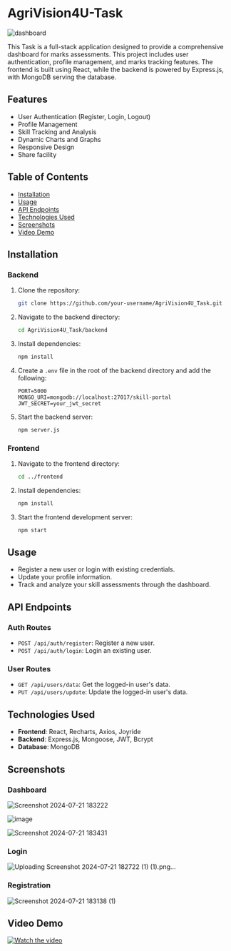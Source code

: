 ﻿# AgriVision4U-Task

 
![dashboard](https://github.com/user-attachments/assets/e02f8851-52d7-4176-b861-adc48110e1cc)




This Task is a full-stack application designed to provide a comprehensive dashboard for marks assessments. This project includes user authentication, profile management, and marks tracking features. The frontend is built using React, while the backend is powered by Express.js, with MongoDB serving the database.

## Features

- User Authentication (Register, Login, Logout)
- Profile Management
- Skill Tracking and Analysis
- Dynamic Charts and Graphs
- Responsive Design
- Share facility

## Table of Contents

- [Installation](#installation)
- [Usage](#usage)
- [API Endpoints](#api-endpoints)
- [Technologies Used](#technologies-used)
- [Screenshots](#screenshots)
- [Video Demo](#video-demo)

## Installation

### Backend

1. Clone the repository:

    ```bash
    git clone https://github.com/your-username/AgriVision4U_Task.git
    ```

2. Navigate to the backend directory:

    ```bash
    cd AgriVision4U_Task/backend
    ```

3. Install dependencies:

    ```bash
    npm install
    ```

4. Create a `.env` file in the root of the backend directory and add the following:

    ```env
    PORT=5000
    MONGO_URI=mongodb://localhost:27017/skill-portal
    JWT_SECRET=your_jwt_secret
    ```

5. Start the backend server:

    ```bash
    npm server.js
    ```

### Frontend

1. Navigate to the frontend directory:

    ```bash
    cd ../frontend
    ```

2. Install dependencies:

    ```bash
    npm install
    ```

3. Start the frontend development server:

    ```bash
    npm start
    ```

## Usage

- Register a new user or login with existing credentials.
- Update your profile information.
- Track and analyze your skill assessments through the dashboard.

## API Endpoints

### Auth Routes

- `POST /api/auth/register`: Register a new user.
- `POST /api/auth/login`: Login an existing user.

### User Routes

- `GET /api/users/data`: Get the logged-in user's data.
- `PUT /api/users/update`: Update the logged-in user's data.

## Technologies Used

- **Frontend**: React, Recharts, Axios, Joyride
- **Backend**: Express.js, Mongoose, JWT, Bcrypt
- **Database**: MongoDB

## Screenshots

### Dashboard

![Screenshot 2024-07-21 183222](https://github.com/user-attachments/assets/b4679ee9-10b5-4e64-b42f-881087ea449b)



![image](https://github.com/user-attachments/assets/c763faba-f000-4890-beef-4232c1513ceb)




![Screenshot 2024-07-21 183431](https://github.com/user-attachments/assets/f76ad482-d6d6-42a7-a7b2-001d13303e43)



### Login

![Uploading Screenshot 2024-07-21 182722 (1) (1).png…]()



### Registration

![Screenshot 2024-07-21 183138 (1)](https://github.com/user-attachments/assets/8cfaf278-4a85-4018-aa53-2ccd11855bff)



## Video Demo

[![Watch the video](https://img.youtube.com/vi/UxBiRgZ1WQ8/maxresdefault.jpg)](https://www.youtube.com/watch?v=UxBiRgZ1WQ8)


